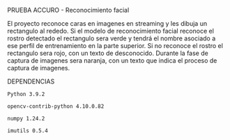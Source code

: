 PRUEBA ACCURO - Reconocimiento facial

El proyecto reconoce caras en imagenes en streaming y les dibuja un rectangulo al rededo.
Si el modelo de reconocimiento facial reconoce el rostro detectado el rectangulo sera verde y tendrá el nombre asociado a ese perfil de entrenamiento en la parte superior.
Si no reconoce el rostro el rectangulo sera rojo, con un texto de desconocido.
Durante la fase de captura de imagenes sera naranja, con un texto que indica el proceso de captura de imagenes.


DEPENDENCIAS

    Python 3.9.2
    
    opencv-contrib-python 4.10.0.82
    
    numpy 1.24.2
    
    imutils 0.5.4
